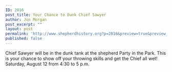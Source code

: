```yaml
---
ID: 2816
post_title: Your Chance to Dunk Chief Sawyer
author: Jon Morgan
post_excerpt: ""
layout: post
permalink: 'http://www.shepherdhistory.org?p=2816&preview=true&preview_id=2816'
published: false
---
```

Chief Sawyer will be in the dunk tank at the shepherd Party in the Park. This is your chance to show off your throwing skills and get the Chief all wet! Saturday, August 12 from 4:30 to 5 p.m.